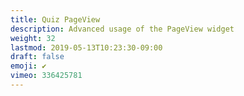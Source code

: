 ```yaml
---
title: Quiz PageView
description: Advanced usage of the PageView widget
weight: 32
lastmod: 2019-05-13T10:23:30-09:00
draft: false
emoji: ✔️
vimeo: 336425781
---
```

